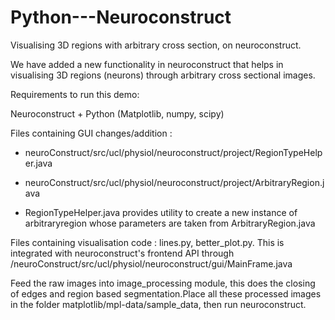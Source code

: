 # Python---Neuroconstruct

Visualising 3D regions with arbitrary cross section, on neuroconstruct.

We have added a new functionality in neuroconstruct that helps in visualising 3D regions (neurons) through arbitrary cross sectional images.

Requirements to run this demo:

Neuroconstruct + Python (Matplotlib, numpy, scipy)

Files containing GUI changes/addition : 

 - neuroConstruct/src/ucl/physiol/neuroconstruct/project/RegionTypeHelper.java

 - neuroConstruct/src/ucl/physiol/neuroconstruct/project/ArbitraryRegion.java

 - RegionTypeHelper.java provides utility to create a new instance of arbitraryregion whose parameters are taken from ArbitraryRegion.java


Files containing visualisation code : lines.py, better_plot.py.
This is integrated with neuroconstruct's frontend API through  /neuroConstruct/src/ucl/physiol/neuroconstruct/gui/MainFrame.java 


Feed the raw images into image_processing module, this does the closing of edges and region based segmentation.Place all these processed images in the folder matplotlib/mpl-data/sample_data, then run neuroconstruct.
